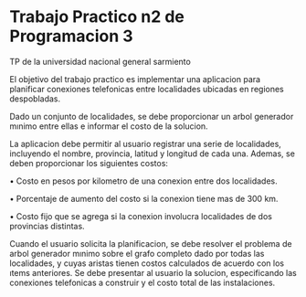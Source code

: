# Trabajo Practico n2 de Programacion 3

TP de la universidad nacional general sarmiento

El objetivo del trabajo practico es implementar una aplicacion para planificar conexiones telefonicas entre localidades ubicadas en regiones despobladas.

Dado un conjunto de localidades, se debe proporcionar un arbol generador mınimo entre ellas e informar el costo de la solucion.

La aplicacion debe permitir al usuario registrar una serie de localidades, incluyendo el nombre, provincia, latitud y longitud de cada una. Ademas, se deben proporcionar los siguientes costos:

   • Costo en pesos por kilometro de una conexion entre dos localidades.
   
   • Porcentaje de aumento del costo si la conexion tiene mas de 300 km.
   
   • Costo fijo que se agrega si la conexion involucra localidades de dos provincias distintas.

Cuando el usuario solicita la planificacion, se debe resolver el problema de arbol generador mınimo sobre el grafo completo dado por todas las localidades, y cuyas aristas tienen costos calculados de acuerdo con los ıtems anteriores. Se debe presentar al usuario la solucion, especificando las conexiones telefonicas a construir y el costo total de las instalaciones.
